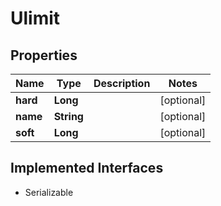 

# Ulimit


## Properties

| Name | Type | Description | Notes |
|------------ | ------------- | ------------- | -------------|
|**hard** | **Long** |  |  [optional] |
|**name** | **String** |  |  [optional] |
|**soft** | **Long** |  |  [optional] |


## Implemented Interfaces

* Serializable


